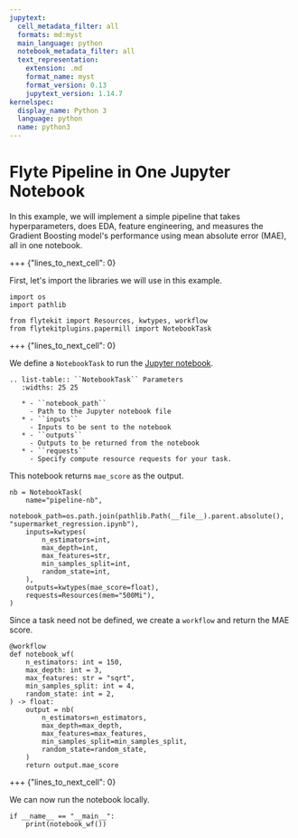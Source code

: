 ```yaml
---
jupytext:
  cell_metadata_filter: all
  formats: md:myst
  main_language: python
  notebook_metadata_filter: all
  text_representation:
    extension: .md
    format_name: myst
    format_version: 0.13
    jupytext_version: 1.14.7
kernelspec:
  display_name: Python 3
  language: python
  name: python3
---
```


# Flyte Pipeline in One Jupyter Notebook

In this example, we will implement a simple pipeline that takes hyperparameters, does EDA, feature engineering, and measures the Gradient
Boosting model's performance using mean absolute error (MAE), all in one notebook.

+++ {"lines_to_next_cell": 0}

First, let's import the libraries we will use in this example.

```{code-cell}
import os
import pathlib

from flytekit import Resources, kwtypes, workflow
from flytekitplugins.papermill import NotebookTask
```

+++ {"lines_to_next_cell": 0}

We define a `NotebookTask` to run the [Jupyter notebook](https://github.com/flyteorg/flytesnacks/blob/master/cookbook/case_studies/feature_engineering/eda/supermarket_regression.ipynb).

```{eval-rst}
.. list-table:: ``NotebookTask`` Parameters
   :widths: 25 25

   * - ``notebook_path``
     - Path to the Jupyter notebook file
   * - ``inputs``
     - Inputs to be sent to the notebook
   * - ``outputs``
     - Outputs to be returned from the notebook
   * - ``requests``
     - Specify compute resource requests for your task.
```

This notebook returns `mae_score` as the output.

```{code-cell}
nb = NotebookTask(
    name="pipeline-nb",
    notebook_path=os.path.join(pathlib.Path(__file__).parent.absolute(), "supermarket_regression.ipynb"),
    inputs=kwtypes(
        n_estimators=int,
        max_depth=int,
        max_features=str,
        min_samples_split=int,
        random_state=int,
    ),
    outputs=kwtypes(mae_score=float),
    requests=Resources(mem="500Mi"),
)
```

Since a task need not be defined, we create a `workflow` and return the MAE score.

```{code-cell}
@workflow
def notebook_wf(
    n_estimators: int = 150,
    max_depth: int = 3,
    max_features: str = "sqrt",
    min_samples_split: int = 4,
    random_state: int = 2,
) -> float:
    output = nb(
        n_estimators=n_estimators,
        max_depth=max_depth,
        max_features=max_features,
        min_samples_split=min_samples_split,
        random_state=random_state,
    )
    return output.mae_score
```

+++ {"lines_to_next_cell": 0}

We can now run the notebook locally.

```{code-cell}
if __name__ == "__main__":
    print(notebook_wf())
```
